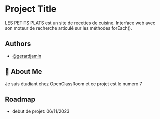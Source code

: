 
# Project Title

LES PETITS PLATS est un site de recettes de cuisine.
Interface web avec son moteur de recherche articulé sur les méthodes forEach().


## Authors

- [@gerardjamin]( https://github.com/gerardjamin/les-petits-plats.git)


## 🚀 About Me
Je suis étudiant chez OpenClassRoom et ce projet est le numero 7


## Roadmap

- debut de projet: 06/11/2023



